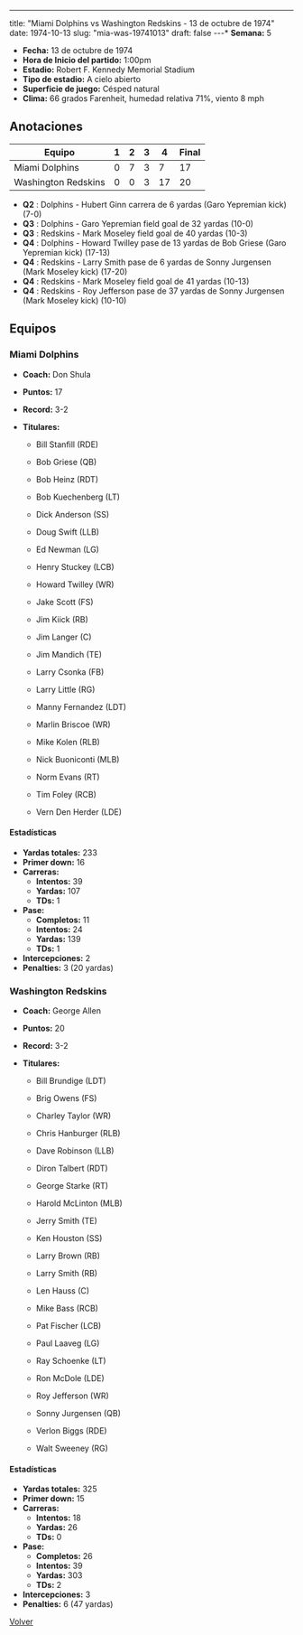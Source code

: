 ---
title: "Miami Dolphins vs Washington Redskins - 13 de octubre de 1974"
date: 1974-10-13
slug: "mia-was-19741013"
draft: false
---* **Semana:** 5
* **Fecha:** 13 de octubre de 1974
* **Hora de Inicio del partido:** 1:00pm
* **Estadio:** Robert F. Kennedy Memorial Stadium
* **Tipo de estadio:** A cielo abierto
* **Superficie de juego:** Césped natural
* **Clima:** 66 grados Farenheit, humedad relativa 71%, viento 8 mph




## Anotaciones
| Equipo | 1 | 2 | 3 | 4 | Final |
|--------|---|---|---|---|-------|
| Miami Dolphins  | 0 | 7 | 3 | 7  | 17 |
| Washington Redskins  | 0 | 0 | 3 | 17  | 20 |
* **Q2** : Dolphins - Hubert Ginn carrera de 6 yardas (Garo Yepremian kick) (7-0)
* **Q3** : Dolphins - Garo Yepremian field goal de 32 yardas (10-0)
* **Q3** : Redskins - Mark Moseley field goal de 40 yardas (10-3)
* **Q4** : Dolphins - Howard Twilley pase de 13 yardas de Bob Griese (Garo Yepremian kick) (17-13)
* **Q4** : Redskins - Larry Smith pase de 6 yardas de Sonny Jurgensen (Mark Moseley kick) (17-20)
* **Q4** : Redskins - Mark Moseley field goal de 41 yardas (10-13)
* **Q4** : Redskins - Roy Jefferson pase de 37 yardas de Sonny Jurgensen (Mark Moseley kick) (10-10)


## Equipos


### Miami Dolphins
* **Coach:** Don Shula
* **Puntos:** 17
* **Record:** 3-2
* **Titulares:** 

  * Bill Stanfill (RDE) 

  * Bob Griese (QB) 

  * Bob Heinz (RDT) 

  * Bob Kuechenberg (LT) 

  * Dick Anderson (SS) 

  * Doug Swift (LLB) 

  * Ed Newman (LG) 

  * Henry Stuckey (LCB) 

  * Howard Twilley (WR) 

  * Jake Scott (FS) 

  * Jim Kiick (RB) 

  * Jim Langer (C) 

  * Jim Mandich (TE) 

  * Larry Csonka (FB) 

  * Larry Little (RG) 

  * Manny Fernandez (LDT) 

  * Marlin Briscoe (WR) 

  * Mike Kolen (RLB) 

  * Nick Buoniconti (MLB) 

  * Norm Evans (RT) 

  * Tim Foley (RCB) 

  * Vern Den Herder (LDE) 

#### Estadísticas
* **Yardas totales:** 233
* **Primer down:** 16
* **Carreras:**
  * **Intentos:** 39
  * **Yardas:** 107
  * **TDs:** 1
* **Pase:**
  * **Completos:** 11
  * **Intentos:** 24
  * **Yardas:** 139
  * **TDs:** 1
* **Intercepciones:** 2
* **Penalties:** 3 (20 yardas)

### Washington Redskins
* **Coach:** George Allen
* **Puntos:** 20
* **Record:** 3-2
* **Titulares:** 

  * Bill Brundige (LDT) 

  * Brig Owens (FS) 

  * Charley Taylor (WR) 

  * Chris Hanburger (RLB) 

  * Dave Robinson (LLB) 

  * Diron Talbert (RDT) 

  * George Starke (RT) 

  * Harold McLinton (MLB) 

  * Jerry Smith (TE) 

  * Ken Houston (SS) 

  * Larry Brown (RB) 

  * Larry Smith (RB) 

  * Len Hauss (C) 

  * Mike Bass (RCB) 

  * Pat Fischer (LCB) 

  * Paul Laaveg (LG) 

  * Ray Schoenke (LT) 

  * Ron McDole (LDE) 

  * Roy Jefferson (WR) 

  * Sonny Jurgensen (QB) 

  * Verlon Biggs (RDE) 

  * Walt Sweeney (RG) 

#### Estadísticas
* **Yardas totales:** 325
* **Primer down:** 15
* **Carreras:**
  * **Intentos:** 18
  * **Yardas:** 26
  * **TDs:** 0
* **Pase:**
  * **Completos:** 26
  * **Intentos:** 39
  * **Yardas:** 303
  * **TDs:** 2
* **Intercepciones:** 3
* **Penalties:** 6 (47 yardas)


[Volver](/historia/1974)
